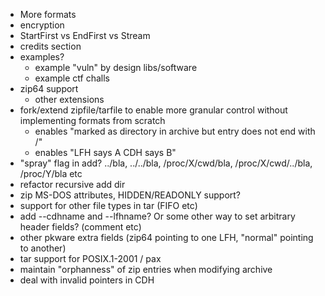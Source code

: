 * More formats
* encryption
* StartFirst vs EndFirst vs Stream
* credits section
* examples?
	* example "vuln" by design libs/software
	* example ctf challs
* zip64 support
	* other extensions
* fork/extend zipfile/tarfile to enable more granular control without implementing formats from scratch
	* enables "marked as directory in archive but entry does not end with /"
	* enables "LFH says A CDH says B"
* "spray" flag in add? ../bla, ../../bla, /proc/X/cwd/bla, /proc/X/cwd/../bla, /proc/Y/bla etc
* refactor recursive add dir
* zip MS-DOS attributes, HIDDEN/READONLY support?
* support for other file types in tar (FIFO etc)
* add --cdhname and --lfhname? Or some other way to set arbitrary header fields? (comment etc)
* other pkware extra fields (zip64 pointing to one LFH, "normal" pointing to another)
* tar support for POSIX.1-2001 / pax
* maintain "orphanness" of zip entries when modifying archive
* deal with invalid pointers in CDH